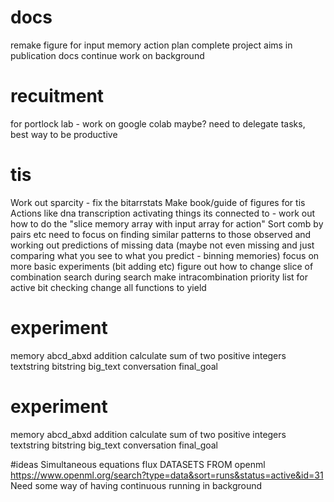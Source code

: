 # docs
remake figure for input memory action plan
complete project aims in publication docs
continue work on background

# recuitment
for portlock lab - work on google colab maybe?
need to delegate tasks, best way to be productive

# tis
Work out sparcity - fix the bitarrstats
Make book/guide of figures for tis
Actions like dna transcription
activating things its connected to - work out how to do the "slice memory array with input array for action"
Sort comb by pairs etc
need to focus on finding similar patterns to those observed and working out predictions of missing data (maybe not even missing and just comparing what you see to what you predict - binning memories)
focus on more basic experiments (bit adding etc)
figure out how to change slice of combination search during search
make intracombination priority list for active bit checking
change all functions to yield

# experiment
memory
	abcd_abxd
addition
	calculate sum of two positive integers
textstring
bitstring
big_text
conversation
final_goal
# experiment
memory
	abcd_abxd
addition
	calculate sum of two positive integers
textstring
bitstring
big_text
conversation
final_goal

#ideas
Simultaneous equations
flux
DATASETS FROM openml https://www.openml.org/search?type=data&sort=runs&status=active&id=31
Need some way of having continuous running in background


